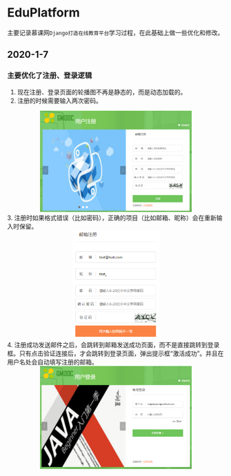 # EduPlatform

主要记录慕课网`Django打造在线教育平台`学习过程，在此基础上做一些优化和修改。

## 2020-1-7

### 主要优化了注册、登录逻辑

1. 现在注册、登录页面的轮播图不再是静态的，而是动态加载的。
2. 注册的时候需要输入两次密码。
<div align="center">
    <img src="https://raw.githubusercontent.com/MaJesTySA/EduPlatform/master/imgs/register1.png" width="70%"/>
</div>
3. 注册时如果格式错误（比如密码），正确的项目（比如邮箱、昵称）会在重新输入时保留。
<div align="center">
    <img src="https://raw.githubusercontent.com/MaJesTySA/EduPlatform/master/imgs/register2.png" width="40%"/>
</div>
4. 注册成功发送邮件之后，会跳转到邮箱发送成功页面，而不是直接跳转到登录框。只有点击验证连接后，才会跳转到登录页面，弹出提示框“激活成功”。并且在用户名处会自动填写注册的邮箱。
<div align="center">
    <img src="https://raw.githubusercontent.com/MaJesTySA/EduPlatform/master/imgs/login.png" width="70%"/>
</div>